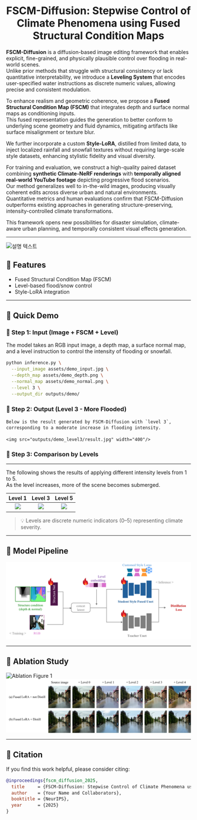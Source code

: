 <h1 align="center">FSCM-Diffusion: Stepwise Control of Climate Phenomena using Fused Structural Condition Maps</h1>

**FSCM-Diffusion** is a diffusion-based image editing framework that enables explicit, fine-grained, and physically plausible control over flooding in real-world scenes.  
Unlike prior methods that struggle with structural consistency or lack quantitative interpretability, we introduce a **Leveling System** that encodes user-specified water instructions as discrete numeric values, allowing precise and consistent modulation.

To enhance realism and geometric coherence, we propose a **Fused Structural Condition Map (FSCM)** that integrates depth and surface normal maps as conditioning inputs.  
This fused representation guides the generation to better conform to underlying scene geometry and fluid dynamics, mitigating artifacts like surface misalignment or texture blur.

We further incorporate a custom **Style-LoRA**, distilled from limited data, to inject localized rainfall and snowfall textures without requiring large-scale style datasets, enhancing stylistic fidelity and visual diversity.

For training and evaluation, we construct a high-quality paired dataset combining **synthetic Climate-NeRF renderings** with **temporally aligned real-world YouTube footage** depicting progressive flood scenarios.  
Our method generalizes well to in-the-wild images, producing visually coherent edits across diverse urban and natural environments.  
Quantitative metrics and human evaluations confirm that FSCM-Diffusion outperforms existing approaches in generating structure-preserving, intensity-controlled climate transformations.

This framework opens new possibilities for disaster simulation, climate-aware urban planning, and temporally consistent visual effects generation.

---

![설명 텍스트](assets/Figure1.png)

## 🌟 Features
- Fused Structural Condition Map (FSCM)
- Level-based flood/snow control
- Style-LoRA integration

---

## 🚀 Quick Demo

### 🔹 Step 1: Input (Image + FSCM + Level)

The model takes an RGB input image, a depth map, a surface normal map, and a level instruction to control the intensity of flooding or snowfall.

```bash
python inference.py \
  --input_image assets/demo_input.jpg \
  --depth_map assets/demo_depth.png \
  --normal_map assets/demo_normal.png \
  --level 3 \
  --output_dir outputs/demo/
```

### 🔹 Step 2: Output (Level 3 - More Flooded)
```
Below is the result generated by FSCM-Diffusion with `level 3`, corresponding to a moderate increase in flooding intensity.

<img src="outputs/demo_level3/result.jpg" width="400"/>
```

### 🔹 Step 3: Comparison by Levels
---

The following shows the results of applying different intensity levels from 1 to 5.  
As the level increases, more of the scene becomes submerged.

| Level 1 | Level 3 | Level 5 |
|:--:|:--:|:--:|
| <img src="outputs/demo_level1.jpg" width="200"/> | <img src="outputs/demo_level3.jpg" width="200"/> | <img src="outputs/demo_level5.jpg" width="200"/> |

> 💡 Levels are discrete numeric indicators (0–5) representing climate severity.

---

## 📁 Model Pipeline

![Model Pipeline](assets/Figure2.png)

---

## 📁 Ablation Study

![Ablation Figure 1](assets/Figure6.png)  
![Ablation Figure 2](assets/Figure7.png)

---

## 📄 Citation

If you find this work helpful, please consider citing:

```bibtex
@inproceedings{fscm_diffusion_2025,
  title     = {FSCM-Diffusion: Stepwise Control of Climate Phenomena using Fused Structural Condition Maps},
  author    = {Your Name and Collaborators},
  booktitle = {NeurIPS},
  year      = {2025}
}
